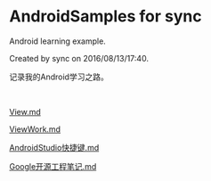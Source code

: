 # AndroidSamples for sync

Android learning example.

Created by sync on 2016/08/13/17:40.

记录我的Android学习之路。

<br/>


[View.md](https://github.com/MariShunxiang/AndroidSamples/blob/master/View.md)

[ViewWork.md](https://github.com/MariShunxiang/AndroidSamples/blob/master/ViewWork.md)

[AndroidStudio快捷键.md](https://github.com/MariShunxiang/AndroidSamples/blob/master/AndroidStudio%E5%BF%AB%E6%8D%B7%E9%94%AE.md)

[Google开源工程笔记.md](https://github.com/MariShunxiang/AndroidSamples/blob/master/googlesamples/NOTES.md)



